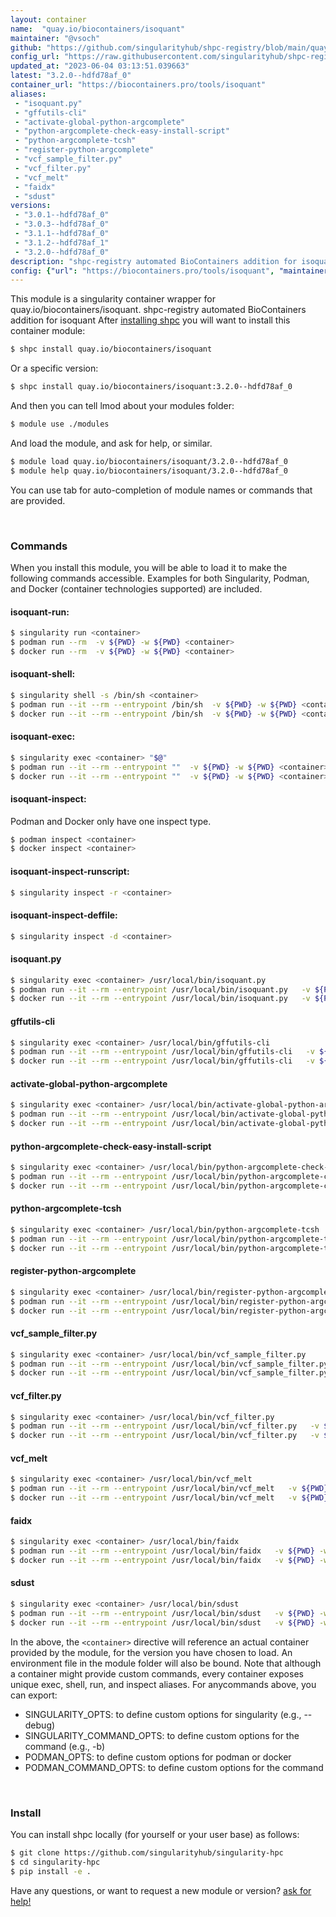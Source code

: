 ```yaml
---
layout: container
name:  "quay.io/biocontainers/isoquant"
maintainer: "@vsoch"
github: "https://github.com/singularityhub/shpc-registry/blob/main/quay.io/biocontainers/isoquant/container.yaml"
config_url: "https://raw.githubusercontent.com/singularityhub/shpc-registry/main/quay.io/biocontainers/isoquant/container.yaml"
updated_at: "2023-06-04 03:13:51.039663"
latest: "3.2.0--hdfd78af_0"
container_url: "https://biocontainers.pro/tools/isoquant"
aliases:
 - "isoquant.py"
 - "gffutils-cli"
 - "activate-global-python-argcomplete"
 - "python-argcomplete-check-easy-install-script"
 - "python-argcomplete-tcsh"
 - "register-python-argcomplete"
 - "vcf_sample_filter.py"
 - "vcf_filter.py"
 - "vcf_melt"
 - "faidx"
 - "sdust"
versions:
 - "3.0.1--hdfd78af_0"
 - "3.0.3--hdfd78af_0"
 - "3.1.1--hdfd78af_0"
 - "3.1.2--hdfd78af_1"
 - "3.2.0--hdfd78af_0"
description: "shpc-registry automated BioContainers addition for isoquant"
config: {"url": "https://biocontainers.pro/tools/isoquant", "maintainer": "@vsoch", "description": "shpc-registry automated BioContainers addition for isoquant", "latest": {"3.2.0--hdfd78af_0": "sha256:f71ad80ce1285e66f339b5a77bcdd07516b37b20067d7fbcdcc4b8ad3cdb171a"}, "tags": {"3.0.1--hdfd78af_0": "sha256:b4cfdf3f56901d6ab9d5e38a56b33e0f08dc7b74195ef3acf38bba0e919d783d", "3.0.3--hdfd78af_0": "sha256:dbfcb8618b911ca598439d7a6a62c18c576993066a898350d6efd360cab89a7f", "3.1.1--hdfd78af_0": "sha256:146d14941cfddf579b2ba142df981d055e677d4b0508107502e16aa6a51e6f9f", "3.1.2--hdfd78af_1": "sha256:8de4b8f333b454409344028cef8080f0dfea838f471d6da2097f3d4d35ab6132", "3.2.0--hdfd78af_0": "sha256:f71ad80ce1285e66f339b5a77bcdd07516b37b20067d7fbcdcc4b8ad3cdb171a"}, "docker": "quay.io/biocontainers/isoquant", "aliases": {"isoquant.py": "/usr/local/bin/isoquant.py", "gffutils-cli": "/usr/local/bin/gffutils-cli", "activate-global-python-argcomplete": "/usr/local/bin/activate-global-python-argcomplete", "python-argcomplete-check-easy-install-script": "/usr/local/bin/python-argcomplete-check-easy-install-script", "python-argcomplete-tcsh": "/usr/local/bin/python-argcomplete-tcsh", "register-python-argcomplete": "/usr/local/bin/register-python-argcomplete", "vcf_sample_filter.py": "/usr/local/bin/vcf_sample_filter.py", "vcf_filter.py": "/usr/local/bin/vcf_filter.py", "vcf_melt": "/usr/local/bin/vcf_melt", "faidx": "/usr/local/bin/faidx", "sdust": "/usr/local/bin/sdust"}}
---
```


This module is a singularity container wrapper for quay.io/biocontainers/isoquant.
shpc-registry automated BioContainers addition for isoquant
After [installing shpc](#install) you will want to install this container module:


```bash
$ shpc install quay.io/biocontainers/isoquant
```

Or a specific version:

```bash
$ shpc install quay.io/biocontainers/isoquant:3.2.0--hdfd78af_0
```

And then you can tell lmod about your modules folder:

```bash
$ module use ./modules
```

And load the module, and ask for help, or similar.

```bash
$ module load quay.io/biocontainers/isoquant/3.2.0--hdfd78af_0
$ module help quay.io/biocontainers/isoquant/3.2.0--hdfd78af_0
```

You can use tab for auto-completion of module names or commands that are provided.

<br>

### Commands

When you install this module, you will be able to load it to make the following commands accessible.
Examples for both Singularity, Podman, and Docker (container technologies supported) are included.

#### isoquant-run:

```bash
$ singularity run <container>
$ podman run --rm  -v ${PWD} -w ${PWD} <container>
$ docker run --rm  -v ${PWD} -w ${PWD} <container>
```

#### isoquant-shell:

```bash
$ singularity shell -s /bin/sh <container>
$ podman run --it --rm --entrypoint /bin/sh  -v ${PWD} -w ${PWD} <container>
$ docker run --it --rm --entrypoint /bin/sh  -v ${PWD} -w ${PWD} <container>
```

#### isoquant-exec:

```bash
$ singularity exec <container> "$@"
$ podman run --it --rm --entrypoint ""  -v ${PWD} -w ${PWD} <container> "$@"
$ docker run --it --rm --entrypoint ""  -v ${PWD} -w ${PWD} <container> "$@"
```

#### isoquant-inspect:

Podman and Docker only have one inspect type.

```bash
$ podman inspect <container>
$ docker inspect <container>
```

#### isoquant-inspect-runscript:

```bash
$ singularity inspect -r <container>
```

#### isoquant-inspect-deffile:

```bash
$ singularity inspect -d <container>
```


#### isoquant.py

```bash
$ singularity exec <container> /usr/local/bin/isoquant.py
$ podman run --it --rm --entrypoint /usr/local/bin/isoquant.py   -v ${PWD} -w ${PWD} <container> -c " $@"
$ docker run --it --rm --entrypoint /usr/local/bin/isoquant.py   -v ${PWD} -w ${PWD} <container> -c " $@"
```


#### gffutils-cli

```bash
$ singularity exec <container> /usr/local/bin/gffutils-cli
$ podman run --it --rm --entrypoint /usr/local/bin/gffutils-cli   -v ${PWD} -w ${PWD} <container> -c " $@"
$ docker run --it --rm --entrypoint /usr/local/bin/gffutils-cli   -v ${PWD} -w ${PWD} <container> -c " $@"
```


#### activate-global-python-argcomplete

```bash
$ singularity exec <container> /usr/local/bin/activate-global-python-argcomplete
$ podman run --it --rm --entrypoint /usr/local/bin/activate-global-python-argcomplete   -v ${PWD} -w ${PWD} <container> -c " $@"
$ docker run --it --rm --entrypoint /usr/local/bin/activate-global-python-argcomplete   -v ${PWD} -w ${PWD} <container> -c " $@"
```


#### python-argcomplete-check-easy-install-script

```bash
$ singularity exec <container> /usr/local/bin/python-argcomplete-check-easy-install-script
$ podman run --it --rm --entrypoint /usr/local/bin/python-argcomplete-check-easy-install-script   -v ${PWD} -w ${PWD} <container> -c " $@"
$ docker run --it --rm --entrypoint /usr/local/bin/python-argcomplete-check-easy-install-script   -v ${PWD} -w ${PWD} <container> -c " $@"
```


#### python-argcomplete-tcsh

```bash
$ singularity exec <container> /usr/local/bin/python-argcomplete-tcsh
$ podman run --it --rm --entrypoint /usr/local/bin/python-argcomplete-tcsh   -v ${PWD} -w ${PWD} <container> -c " $@"
$ docker run --it --rm --entrypoint /usr/local/bin/python-argcomplete-tcsh   -v ${PWD} -w ${PWD} <container> -c " $@"
```


#### register-python-argcomplete

```bash
$ singularity exec <container> /usr/local/bin/register-python-argcomplete
$ podman run --it --rm --entrypoint /usr/local/bin/register-python-argcomplete   -v ${PWD} -w ${PWD} <container> -c " $@"
$ docker run --it --rm --entrypoint /usr/local/bin/register-python-argcomplete   -v ${PWD} -w ${PWD} <container> -c " $@"
```


#### vcf_sample_filter.py

```bash
$ singularity exec <container> /usr/local/bin/vcf_sample_filter.py
$ podman run --it --rm --entrypoint /usr/local/bin/vcf_sample_filter.py   -v ${PWD} -w ${PWD} <container> -c " $@"
$ docker run --it --rm --entrypoint /usr/local/bin/vcf_sample_filter.py   -v ${PWD} -w ${PWD} <container> -c " $@"
```


#### vcf_filter.py

```bash
$ singularity exec <container> /usr/local/bin/vcf_filter.py
$ podman run --it --rm --entrypoint /usr/local/bin/vcf_filter.py   -v ${PWD} -w ${PWD} <container> -c " $@"
$ docker run --it --rm --entrypoint /usr/local/bin/vcf_filter.py   -v ${PWD} -w ${PWD} <container> -c " $@"
```


#### vcf_melt

```bash
$ singularity exec <container> /usr/local/bin/vcf_melt
$ podman run --it --rm --entrypoint /usr/local/bin/vcf_melt   -v ${PWD} -w ${PWD} <container> -c " $@"
$ docker run --it --rm --entrypoint /usr/local/bin/vcf_melt   -v ${PWD} -w ${PWD} <container> -c " $@"
```


#### faidx

```bash
$ singularity exec <container> /usr/local/bin/faidx
$ podman run --it --rm --entrypoint /usr/local/bin/faidx   -v ${PWD} -w ${PWD} <container> -c " $@"
$ docker run --it --rm --entrypoint /usr/local/bin/faidx   -v ${PWD} -w ${PWD} <container> -c " $@"
```


#### sdust

```bash
$ singularity exec <container> /usr/local/bin/sdust
$ podman run --it --rm --entrypoint /usr/local/bin/sdust   -v ${PWD} -w ${PWD} <container> -c " $@"
$ docker run --it --rm --entrypoint /usr/local/bin/sdust   -v ${PWD} -w ${PWD} <container> -c " $@"
```



In the above, the `<container>` directive will reference an actual container provided
by the module, for the version you have chosen to load. An environment file in the
module folder will also be bound. Note that although a container
might provide custom commands, every container exposes unique exec, shell, run, and
inspect aliases. For anycommands above, you can export:

 - SINGULARITY_OPTS: to define custom options for singularity (e.g., --debug)
 - SINGULARITY_COMMAND_OPTS: to define custom options for the command (e.g., -b)
 - PODMAN_OPTS: to define custom options for podman or docker
 - PODMAN_COMMAND_OPTS: to define custom options for the command

<br>

### Install

You can install shpc locally (for yourself or your user base) as follows:

```bash
$ git clone https://github.com/singularityhub/singularity-hpc
$ cd singularity-hpc
$ pip install -e .
```

Have any questions, or want to request a new module or version? [ask for help!](https://github.com/singularityhub/singularity-hpc/issues)